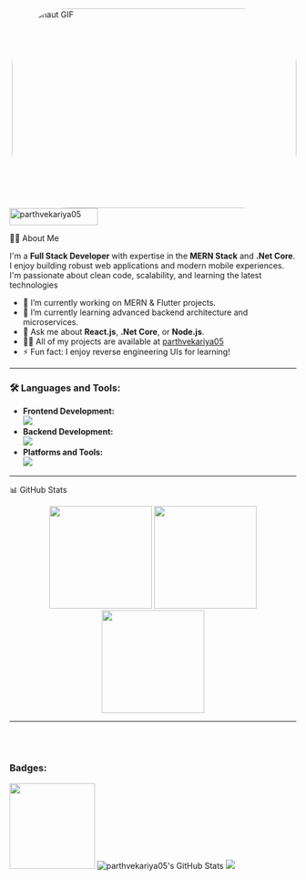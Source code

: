 <img align="right" alt="Astronaut GIF" style="border-radius: 100px; width: 500px; height: 350px;" src="[https://media.tenor.com/sFdzKK1cHcsAAAAj/astronaut-tumble-astronaut.gif](https://www.google.com/url?sa=i&url=https%3A%2F%2Fgiphy.com%2Fexplore%2Fsoftware-engineer&psig=AOvVaw3LOI1HuWKW5hPkVOh86Plv&ust=1749461851795000&source=images&cd=vfe&opi=89978449&ved=0CBMQjRxqFwoTCKDzvrTD4Y0DFQAAAAAdAAAAABAE)">

<p align="left">
  <img width="155" height="30" src="https://komarev.com/ghpvc/?username=parthvekariya05&label=Profile%20views&color=e6930e&style=flat" alt="parthvekariya05" />
</p>
 
👨‍💻 About Me

I'm a **Full Stack Developer** with expertise in the **MERN Stack** and **.Net Core**. I enjoy building robust web applications and modern mobile experiences. I'm passionate about clean code, scalability, and learning the latest technologies

- 🔭 I’m currently working on MERN & Flutter projects.
- 🌱 I’m currently learning advanced backend architecture and microservices.
- 💬 Ask me about **React.js**, **.Net Core**, or **Node.js**.
- 👨‍💻 All of my projects are available at [parthvekariya05](https://github.com/parthvekariya05)
- ⚡ Fun fact: I enjoy reverse engineering UIs for learning!

---
<h3 align="left">🛠️ Languages and Tools:</h3>

<ul>
  <li><strong>Frontend Development:</strong>
    <br />
    <img src="https://skillicons.dev/icons?i=react,js,angular,bootstrap,flutter" />
  </li>
  <li><strong>Backend Development:</strong>
    <br />
    <img src="https://skillicons.dev/icons?i=cs,nodejs,mongodb,express,python" />
  </li>
  <li><strong>Platforms and Tools:</strong>
    <br />
    <img src="https://skillicons.dev/icons?i=discord,googlecloud,gitlab,vscode,gatsby" />
  </li>
</ul>

---




  


 📊 GitHub Stats

<p align="center">
  <img src="https://github-readme-stats.vercel.app/api?username=parthvekariya05&theme=blueberry&show_icons=true&hide_border=true&count_private=true" height="180" />
  <img src="https://github-readme-streak-stats.herokuapp.com/?user=parthvekariya05&theme=blueberry&hide_border=true" height="180" />
  <img src="https://github-readme-stats.vercel.app/api/top-langs/?username=parthvekariya05&theme=blueberry&show_icons=true&hide_border=true&layout=compact" height="180" />
</p>

---
  

</div>
<br><br>  
<h3>Badges: </h3>
<img src="https://github.githubassets.com/assets/profile-first-pr-e568025b6e24.svg" height=150 width=150/>
<img src="https://github-readme-stats.vercel.app/api?username=parthvekariya05&theme=blueberry&show_icons=true&hide_border=true&count_private=true" alt="parthvekariya05's GitHub Stats" />
<img src="https://github-profile-trophy.vercel.app/?username=parthvekariya05&theme=algolia" /></a>
